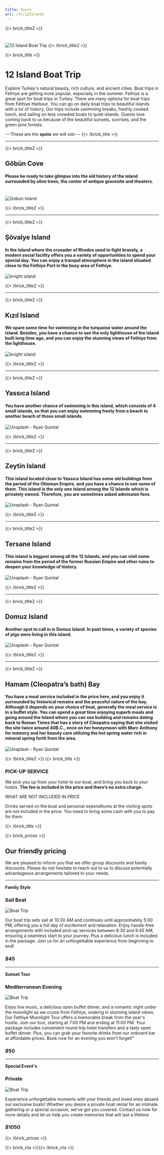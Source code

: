 ```yaml
---
title: tours
url: /tr/12Island/
---
```

{{< brick_title2 >}}
#
![12 Island Boat Trip](/uploads/photos/12Island.jpg)
{{< /brick_title2 >}}

{{< brick_title >}}
# 12 Island Boat Trip
Explore Turkey's natural beauty, rich culture, and ancient cities. Boat trips in Fethiye are getting more popular, especially in the summer. Fethiye is a great spot for boat trips in Turkey. There are many options for boat trips from Fethiye Harbour. You can go on daily boat trips to beautiful islands with a lot of history. Our trips include swimming breaks, freshly cooked lunch, and sailing on less crowded boats to quiet islands. Guests love coming back to us because of the beautiful sunsets, sunrises, and the green pine forests.

---These are the **spots** we will vist---
{{< /brick_title >}}

---
{{< brick_title2 >}}
## Göbün Cove

#### Please be ready to take glimpse into the old history of the island surrounded by olive trees, the center of antique gravesite and theaters.
#

![Gobun Island](/uploads/12Island/gobun.jpg)

{{< /brick_title2 >}}

---

{{< brick_title2 >}}

## Şövalye Island

#### In the Island where the crusader of Rhodes used to fight bravely, a modern social facility offers you a variety of opportunities to spend your special day. You can enjoy a tranquil atmosphere in the island situated close to the Fethiye Port in the busy area of Fethiye. 

![knight island](/uploads/12Island/knight.jpg)

{{< /brick_title2 >}}

---
{{< brick_title2 >}}
## Kızıl Island

#### We spare some time for swimming in the turquoise water around the island. Besides, you have a chance to see the only lighthouse of the island built long time ago, and you can enjoy the stunning views of Fethiye from the lighthouse.

![knight island](/uploads/12Island/kizilada.jpg)

{{< /brick_title2 >}}

---

{{< brick_title2 >}}
## Yassıca Island

#### You have another chance of swimming in this island, which consists of 4 small islands, so that you can enjoy swimming freely from a beach to another beach of those small islands.

![Unsplash - Ryan Quintal](/uploads/12Island/yassica.jpeg)

{{< /brick_title2 >}}

---
{{< brick_title2 >}}
## Zeytin Island

#### This island located close to Yassıca Island has some old buildings from the period of the Ottoman Empire, and you have a chance to see some of them. This island is the only one island among the 12 Islands which is privately owned. Therefore, you are sometimes asked admission fees.

![Unsplash - Ryan Quintal](/uploads/12Island/zeytin.jpeg)

{{< /brick_title2 >}}

---

{{< brick_title2 >}}
## Tersane Island

#### This island is biggest among all the 12 Islands, and you can visit some remains from the period of the former Russian Empire and other ruins to deepen your knowledge of history.

![Unsplash - Ryan Quintal](/uploads/12Island/tersane-koyu.jpg)

{{< /brick_title2 >}}

---

{{< brick_title2 >}}
## Domuz Island

#### Another spot to call in is Domuz Island. In past times, a variety of species of pigs were living in this island.

![Unsplash - Ryan Quintal](/uploads/12Island/domuz.jpeg)


{{< /brick_title2 >}}

---

{{< brick_title2 >}}
## Hamam (Cleopatra’s bath) Bay

#### You have a meal service included in the price here, and you enjoy it surrounded by historical remains and the peaceful nature of the bay. Although it depends on your choice of boat, generally the meal service is in a buffet style. You can spend a great time enjoying superb meals and going around the Island where you can see building and remains dating back to Roman Times that has a story of Cleopatra saying that she visited the site twice around 40B.C., once on her honeymoon with Marc Anthony for memory and her beauty care utilizing the hot spring water rich in mineral spring forth from the area.

![Unsplash - Ryan Quintal](/uploads/12Island/kleopatra.jpg)

{{< /brick_title2 >}}
{{< brick_title >}}


### PICK-UP SERVICE

We pick you up from your hotel to our boat, and bring you back to your hotels. **The fee is included in the price and there’s no extra charge.**

WHAT ARE NOT INCLUDED IN PRICE

Drinks served on the boat and personal expenditures at the visiting spots are not included in the price. You need to bring some cash with you to pay for them.

{{< /brick_title >}}

{{< brick_prices >}}
## Our friendly pricing

We are pleased to inform you that we offer group discounts and family discounts. Please do not hesitate to reach out to us to discuss potentially advantageous arrangements tailored to your needs.

---

**Family Style**
### Sail Boat

![Boat Trip](/uploads/12Island/boat/boat.jpeg)

 Our boat trip sets sail at 10:30 AM and continues until approximately 5:00 PM, offering you a full day of excitement and relaxation. Enjoy hassle-free arrangements with included pick-up services between 8:30 and 9:45 AM, ensuring a seamless start to your journey. Plus a delicious lunch is included in the package. Join us for an unforgettable experience from beginning to end!
### _$_**45**

--- 
**Sunset Tour**
### Mediterranean Evening

![Boat Trip](/uploads/12Island/boat/sunset.webp)

Enjoy live music, a delicious open buffet dinner, and a romantic night under the moonlight as we cruise from Fethiye, soaking in stunning island views. Our Fethiye Moonlight Tour offers a memorable break from the year's hustle.
Join our tour, starting at 7:00 PM and ending at 11:00 PM. Your package includes convenient round-trip hotel transfers and a tasty open buffet dinner. Plus, you can grab your favorite drinks from our onboard bar at affordable prices. Book now for an evening you won't forget!"

### _$_**50**
---

**Special Event's**
### Private

![Boat Trip](/uploads/12Island/boat/couple.jpeg)

Experience unforgettable moments with your friends and loved ones aboard our exclusive boats! Whether you desire a private boat rental for an intimate gathering or a special occasion, we've got you covered. Contact us now for more details and let us help you create memories that will last a lifetime

### _$_**1050**
{{< /brick_prices >}}

{{< brick_cta >}}{{< /brick_cta >}}

